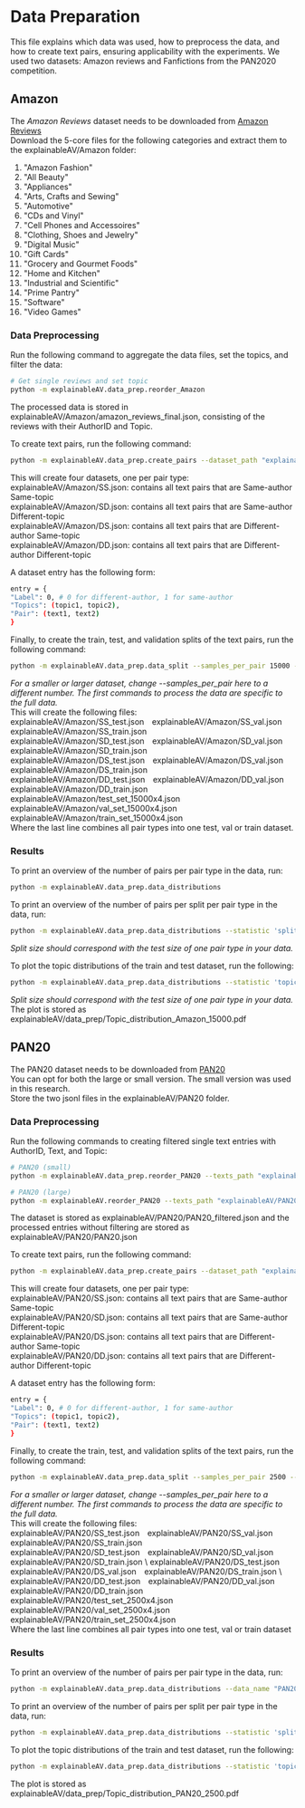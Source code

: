 # Data Preparation
This file explains which data was used, how to preprocess the data, and how to create text pairs, ensuring applicability with the experiments. 
We used two datasets: Amazon reviews and Fanfictions from the PAN2020 competition.

## Amazon
The *Amazon Reviews* dataset needs to be downloaded from [Amazon Reviews](https://nijianmo.github.io/amazon/index.html) \
Download the 5-core files for the following categories and extract them to the explainableAV/Amazon folder:
<ol>
  <li>"Amazon Fashion"</li>
  <li>"All Beauty"</li>
  <li>"Appliances"</li>
  <li>"Arts, Crafts and Sewing"</li>
  <li>"Automotive"</li>
  <li>"CDs and Vinyl"</li>
  <li>"Cell Phones and Accessoires"</li>
  <li>"Clothing, Shoes and Jewelry"</li>
  <li>"Digital Music"</li>
  <li>"Gift Cards"</li>
  <li>"Grocery and Gourmet Foods"</li>
  <li>"Home and Kitchen"</li>
  <li>"Industrial and Scientific"</li>
  <li>"Prime Pantry"</li>
  <li>"Software"</li>
  <li>"Video Games"</li>
</ol> 

### Data Preprocessing
Run the following command to aggregate the data files, set the topics, and filter the data:
```sh
# Get single reviews and set topic
python -m explainableAV.data_prep.reorder_Amazon
```
The processed data is stored in explainableAV/Amazon/amazon_reviews_final.json, consisting of the reviews with their AuthorID and Topic.

To create text pairs, run the following command:
```sh
python -m explainableAV.data_prep.create_pairs --dataset_path "explainableAV/Amazon/amazon_reviews_final.json" --SS_file_path "explainableAV/Amazon/SS.json" --SD_file_path "explainableAV/Amazon/SD.json" --DS_file_path "explainableAV/Amazon/DS.json" --DD_file_path "explainableAV/Amazon/DD.json"
```
This will create four datasets, one per pair type: \
explainableAV/Amazon/SS.json: contains all text pairs that are Same-author Same-topic \
explainableAV/Amazon/SD.json: contains all text pairs that are Same-author Different-topic \
explainableAV/Amazon/DS.json: contains all text pairs that are Different-author Same-topic \
explainableAV/Amazon/DD.json: contains all text pairs that are Different-author Different-topic

A dataset entry has the following form:
```sh
entry = {
"Label": 0, # 0 for different-author, 1 for same-author
"Topics": (topic1, topic2),
"Pair": (text1, text2)
}
```

Finally, to create the train, test, and validation splits of the text pairs, run the following command:
```sh
python -m explainableAV.data_prep.data_split --samples_per_pair 15000 --SS_file_path "explainableAV/Amazon/SS.json" --SD_file_path "explainableAV/Amazon/SD.json" --DS_file_path "explainableAV/Amazon/DS.json" --DD_file_path "explainableAV/Amazon/DD.json"
```
*For a smaller or larger dataset, change --samples_per_pair here to a different number. The first commands to process the data are specific to the full data.* \
This will create the following files: \
explainableAV/Amazon/SS_test.json&emsp;explainableAV/Amazon/SS_val.json&emsp;explainableAV/Amazon/SS_train.json \
explainableAV/Amazon/SD_test.json&emsp;explainableAV/Amazon/SD_val.json&emsp;explainableAV/Amazon/SD_train.json \
explainableAV/Amazon/DS_test.json&emsp;explainableAV/Amazon/DS_val.json&emsp;explainableAV/Amazon/DS_train.json \
explainableAV/Amazon/DD_test.json&emsp;explainableAV/Amazon/DD_val.json&emsp;explainableAV/Amazon/DD_train.json \
explainableAV/Amazon/test_set_15000x4.json&emsp;explainableAV/Amazon/val_set_15000x4.json&emsp;explainableAV/Amazon/train_set_15000x4.json \
Where the last line combines all pair types into one test, val or train dataset.

### Results
To print an overview of the number of pairs per pair type in the data, run:
```sh
python -m explainableAV.data_prep.data_distributions
```

To print an overview of the number of pairs per split per pair type in the data, run:
```sh
python -m explainableAV.data_prep.data_distributions --statistic 'splits' --split_size 15000
```
*Split size should correspond with the test size of one pair type in your data.*

To plot the topic distributions of the train and test dataset, run the following:
```sh
python -m explainableAV.data_prep.data_distributions --statistic 'topic_distribution' --split_size 15000
```
*Split size should correspond with the test size of one pair type in your data.* \
The plot is stored as explainableAV/data_prep/Topic_distribution_Amazon_15000.pdf

## PAN20
The PAN20 dataset needs to be downloaded from [PAN20](https://zenodo.org/records/3724096) \
You can opt for both the large or small version. The small version was used in this research. \
Store the two jsonl files in the explainableAV/PAN20 folder.

### Data Preprocessing
Run the following commands to creating filtered single text entries with AuthorID, Text, and Topic:
```sh
# PAN20 (small)
python -m explainableAV.data_prep.reorder_PAN20 --texts_path "explainableAV/PAN20/.pan20-authorship-verification-training-small.jsonl" --label_path "explainableAV/PAN20/pan20-authorship-verification-training-small-truth.jsonl"

# PAN20 (large)
python -m explainableAV.reorder_PAN20 --texts_path "explainableAV/PAN20/pan20-authorship-verification-training-large.jsonl" --label_path "explainableAV/PAN20/pan20-authorship-verification-training-large-truth.jsonl"
```
The dataset is stored as explainableAV/PAN20/PAN20_filtered.json and the processed entries without filtering are stored as explainableAV/PAN20/PAN20.json

To create text pairs, run the following command:
```sh
python -m explainableAV.data_prep.create_pairs --dataset_path "explainableAV/PAN20/PAN20_filtered.json" --SS_file_path "explainableAV/PAN20/SS.json" --SD_file_path "explainableAV/PAN20/SD.json" --DS_file_path "explainableAV/PAN20/DS.json" --DD_file_path "explainableAV/PAN20/DD.json"
```
This will create four datasets, one per pair type: \
explainableAV/PAN20/SS.json: contains all text pairs that are Same-author Same-topic \
explainableAV/PAN20/SD.json: contains all text pairs that are Same-author Different-topic \
explainableAV/PAN20/DS.json: contains all text pairs that are Different-author Same-topic \
explainableAV/PAN20/DD.json: contains all text pairs that are Different-author Different-topic

A dataset entry has the following form:
```sh
entry = {
"Label": 0, # 0 for different-author, 1 for same-author
"Topics": (topic1, topic2),
"Pair": (text1, text2)
}
```

Finally, to create the train, test, and validation splits of the text pairs, run the following command:
```sh
python -m explainableAV.data_prep.data_split --samples_per_pair 2500 --data_name "PAN20" --SS_file_path "explainableAV/PAN20/SS.json" --SD_file_path "explainableAV/PAN20/SD.json" --DS_file_path "explainableAV/PAN20/DS.json" --DD_file_path "explainableAV/PAN20/DD.json"
```
*For a smaller or larger dataset, change --samples_per_pair here to a different number. The first commands to process the data are specific to the full data.* \
This will create the following files: \
explainableAV/PAN20/SS_test.json&emsp;explainableAV/PAN20/SS_val.json&emsp;explainableAV/PAN20/SS_train.json \
explainableAV/PAN20/SD_test.json&emsp;explainableAV/PAN20/SD_val.json&emsp;explainableAV/PAN20/SD_train.json \ 
explainableAV/PAN20/DS_test.json&emsp;explainableAV/PAN20/DS_val.json&emsp;explainableAV/PAN20/DS_train.json \ 
explainableAV/PAN20/DD_test.json&emsp;explainableAV/PAN20/DD_val.json&emsp;explainableAV/PAN20/DD_train.json \
explainableAV/PAN20/test_set_2500x4.json&emsp;explainableAV/PAN20/val_set_2500x4.json&emsp;explainableAV/PAN20/train_set_2500x4.json \
Where the last line combines all pair types into one test, val or train dataset

### Results

To print an overview of the number of pairs per pair type in the data, run:
```sh
python -m explainableAV.data_prep.data_distributions --data_name "PAN20"
```

To print an overview of the number of pairs per split per pair type in the data, run:
```sh
python -m explainableAV.data_prep.data_distributions --statistic 'splits' --data_name "PAN20" --split_size 2500
```

To plot the topic distributions of the train and test dataset, run the following:
```sh
python -m explainableAV.data_prep.data_distributions --statistic 'topic_distribution' --data_name "PAN20" --split_size 2500
```
The plot is stored as explainableAV/data_prep/Topic_distribution_PAN20_2500.pdf
